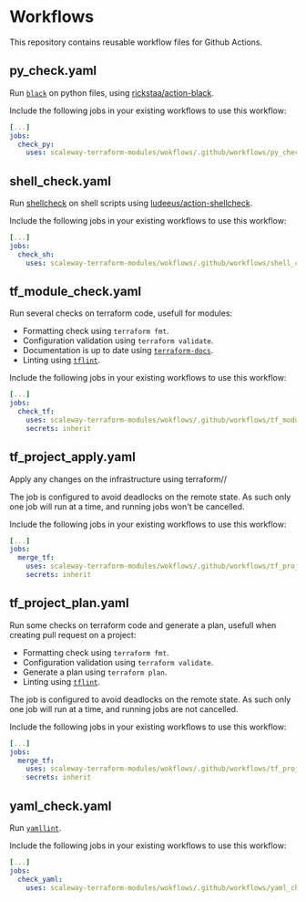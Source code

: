 # Workflows

This repository contains reusable workflow files for Github Actions.

## py_check.yaml

Run [`black`](https://black.readthedocs.io/en/stable/) on python files, using [rickstaa/action-black](https://github.com/rickstaa/action-black).

Include the following jobs in your existing workflows to use this workflow:
```yaml
[...]
jobs:
  check_py:
    uses: scaleway-terraform-modules/wokflows/.github/workflows/py_check.yaml@main

```

## shell_check.yaml

Run [shellcheck](https://www.shellcheck.net/) on shell scripts using [ludeeus/action-shellcheck](https://github.com/ludeeus/action-shellcheck).

Include the following jobs in your existing workflows to use this workflow:
```yaml
[...]
jobs:
  check_sh:
    uses: scaleway-terraform-modules/wokflows/.github/workflows/shell_check.yaml@main

```

## tf_module_check.yaml

Run several checks on terraform code, usefull for modules:
* Formatting check using `terraform fmt`.
* Configuration validation using `terraform validate`.
* Documentation is up to date using [`terraform-docs`](https://terraform-docs.io/).
* Linting using [`tflint`](https://github.com/terraform-linters/tflint).

Include the following jobs in your existing workflows to use this workflow:
```yaml
[...]
jobs:
  check_tf:
    uses: scaleway-terraform-modules/wokflows/.github/workflows/tf_module_check.yaml@main
    secrets: inherit

```

## tf_project_apply.yaml

Apply any changes on the infrastructure using terraform//

The job is configured to avoid deadlocks on the remote state. As such only one job will run at a time, and running jobs won't be cancelled.

Include the following jobs in your existing workflows to use this workflow:
```yaml
[...]
jobs:
  merge_tf:
    uses: scaleway-terraform-modules/wokflows/.github/workflows/tf_project_apply.yaml@main
    secrets: inherit

```

## tf_project_plan.yaml

Run some checks on terraform code and generate a plan, usefull when creating pull request on a project:
* Formatting check using `terraform fmt`.
* Configuration validation using `terraform validate`.
* Generate a plan using `terraform plan`.
* Linting using [`tflint`](https://github.com/terraform-linters/tflint).

The job is configured to avoid deadlocks on the remote state. As such only one job will run at a time, and running jobs are not cancelled.

Include the following jobs in your existing workflows to use this workflow:
```yaml
[...]
jobs:
  merge_tf:
    uses: scaleway-terraform-modules/wokflows/.github/workflows/tf_project_apply.yaml@main
    secrets: inherit

```

## yaml_check.yaml

Run [`yamllint`](https://www.yamllint.com/).

Include the following jobs in your existing workflows to use this workflow:
```yaml
[...]
jobs:
  check_yaml:
    uses: scaleway-terraform-modules/wokflows/.github/workflows/yaml_check.yaml@main

```
